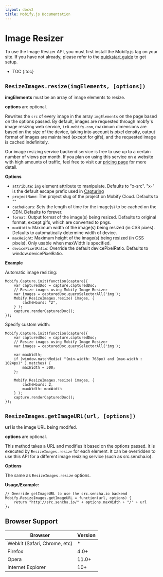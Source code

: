 ```yaml
---
layout: docv2
title: Mobify.js Documentation
---
```


# Image Resizer

To use the Image Resizer API, you must first install the Mobify.js tag on your site.
If you have not already, please refer to the  [quickstart guide](/mobifyjs/v2/docs/) to get setup.

* TOC
{:toc}

## `ResizeImages.resize(imgElements, [options])`

__imgElements__ must be an array of image elements to resize.

__options__ are optional.

Rewrites the `src` of every image in the array `imgElements` on the page based 
on the options passed. By default, images are requested through mobfy's image 
resizing web service, `ir0.mobify.com`, maximum dimensions are based on the 
size of the device, taking into account is pixel density, output format of 
images are maintained (except for gifs), and the requested image is cached 
indefinitely.

Our image resizing service backend service is free to use up to a certain number
of views per month. If you plan on using this service on a website with high 
amounts of traffic, feel free to visit our 
[pricing page](http://www.mobify.com/pricing/) for more detail.

**Options**

- `attribute`: `img` element attribute to manipulate. Defaults to "x-src". "x-" is the default escape prefix used in [Capturing](/mobifyjs/v2/docs/capturing/)
- `projectName`: The project slug of the project on Mobify Cloud. Defaults to ""
- `cacheHours`: Sets the length of time for the image(s) to be cached on the CDN. Defaults to forever.
- `format`: Output format of the image(s) being resized. Defaults to original format, except gifs, which are converted to pngs.
- `maxWidth`: Maximum width of the image(s) being resized (in CSS pixes). Defaults to automatically determine width of device.
- `maxHeight`: Maximum height of the image(s) being resized (in CSS pixels). Only usable when maxWidth is specified.
- `devicePixelRatio`: Override the default devicePixelRatio. Defaults to window.devicePixelRatio.

**Example**

Automatic image resizing:

    Mobify.Capture.init(function(capture){
        var capturedDoc = capture.capturedDoc;
        // Resize images using Mobify Image Resizer
        var images = capturedDoc.querySelectorAll('img');
        Mobify.ResizeImages.resize( images, {
            cacheHours: "2",
        } );
        capture.renderCapturedDoc();
    });

Specify custom width:

    Mobify.Capture.init(function(capture){
        var capturedDoc = capture.capturedDoc;
        // Resize images using Mobify Image Resizer
        var images = capturedDoc.querySelectorAll('img');

        var maxWidth;
        if (window.matchMedia( "(min-width: 768px) and (max-width : 1024px)" ).matches) {
            maxWidth = 500;
        };

        Mobify.ResizeImages.resize( images, {
            cacheHours: 2,
            maxWidth: maxWidth
        } );
        capture.renderCapturedDoc();
    });

## `ResizeImages.getImageURL(url, [options])`

__url__ is the image URL being modifed.

__options__ are optional.

This method takes a URL and modifies it based on the options passed. It is executed
by `ResizeImages.resize` for each element. It can be overridden to use this API
for a different image resizing service (such as src.sencha.io).

**Options**

The same as `ResizeImages.resize` options.

**Usage/Example:**

    // Override getImageURL to use the src.sencha.io backend
    Mobify.ResizeImages.getImageURL = function(url, options) {
        return "http://src.sencha.io/" + options.maxWidth + "/" + url  
    };


## Browser Support


| Browser                      | Version |
|------------------------------|---------|
| Webkit (Safari, Chrome, etc) | *       |
| Firefox                      | 4.0+    |
| Opera                        | 11.0+   |
| Internet Explorer            | 10+     |
